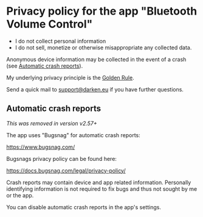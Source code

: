 # Privacy policy for the app "Bluetooth Volume Control"

* I do not collect personal information
* I do not sell, monetize or otherwise misappropriate any collected data.

Anonymous device information may be collected in the event of a crash (see [Automatic crash reports](#automatic-crash-reports)).

My underlying privacy principle is the [Golden Rule](https://en.wikipedia.org/wiki/Golden_Rule).

Send a quick mail to support@darken.eu if you have further questions.

## Automatic crash reports

*This was removed in version v2.57+*

The app uses "Bugsnag" for automatic crash reports:

https://www.bugsnag.com/

Bugsnags privacy policy can be found here:

https://docs.bugsnag.com/legal/privacy-policy/

Crash reports may contain device and app related information.
Personally identifying information is not required to fix bugs and thus not sought by me or the app.

You can disable automatic crash reports in the app's settings.

